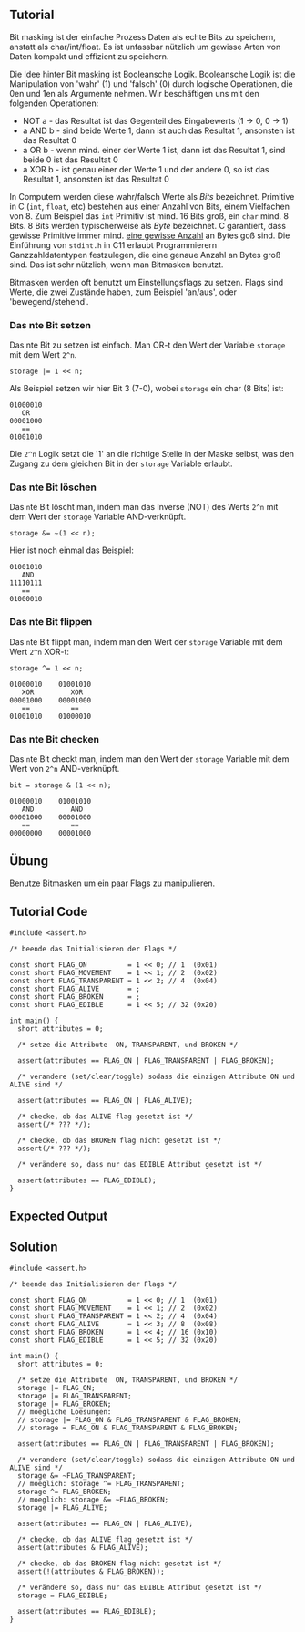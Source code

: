 Tutorial
--------

Bit masking ist der einfache Prozess Daten als echte Bits zu speichern, anstatt als char/int/float. Es ist unfassbar nützlich um gewisse Arten von Daten kompakt und effizient zu speichern.

Die Idee hinter Bit masking ist Booleansche Logik. Booleansche Logik ist die Manipulation von 'wahr' (1) und 'falsch' (0) durch logische Operationen, die 0en und 1en als Argumente nehmen. Wir beschäftigen uns mit den folgenden Operationen:

* NOT a - das Resultat ist das Gegenteil des Eingabewerts (1 -> 0, 0 -> 1)
* a AND b - sind beide Werte 1, dann ist auch das Resultat 1, ansonsten ist das Resultat 0
* a OR b - wenn mind. einer der Werte 1 ist, dann ist das Resultat 1, sind beide 0 ist das Resultat 0
* a XOR b - ist genau einer der Werte 1 und der andere 0, so ist das Resultat 1, ansonsten ist das Resultat 0

In Computern werden diese wahr/falsch Werte als *Bits* bezeichnet. Primitive in C (`int`, `float`, etc) bestehen aus einer Anzahl von Bits, einem Vielfachen von 8. Zum Beispiel das `int` Primitiv ist mind. 16 Bits groß, ein `char` mind. 8 Bits. 8 Bits werden typischerweise als *Byte* bezeichnet. C garantiert, dass gewisse Primitive immer mind. [eine gewisse Anzahl](http://en.wikipedia.org/wiki/C_data_types#Basic_types) an Bytes goß sind. Die Einführung von `stdint.h` in C11 erlaubt Programmierern Ganzzahldatentypen festzulegen, die eine genaue Anzahl an Bytes groß sind. Das ist sehr nützlich, wenn man Bitmasken benutzt.

Bitmasken werden oft benutzt um Einstellungsflags zu setzen. Flags sind Werte, die zwei Zustände haben, zum Beispiel 'an/aus', oder 'bewegend/stehend'.

### Das nte Bit setzen

Das nte Bit zu setzen ist einfach. Man OR-t den Wert der Variable `storage` mit dem Wert `2^n`.

```
storage |= 1 << n;
```

Als Beispiel setzen wir hier Bit 3 (7-0), wobei `storage` ein char (8 Bits) ist:

```
01000010
   OR
00001000
   ==
01001010
```

Die `2^n` Logik setzt die '1' an die richtige Stelle in der Maske selbst, was den Zugang zu dem gleichen Bit in der `storage` Variable erlaubt.

### Das nte Bit löschen

Das `n`te Bit löscht man, indem man das Inverse (NOT) des Werts `2^n` mit dem Wert der `storage` Variable AND-verknüpft.

```
storage &= ~(1 << n);
```

Hier ist noch einmal das Beispiel:

```
01001010
   AND
11110111
   ==
01000010
```

### Das nte Bit flippen

Das `n`te Bit flippt man, indem man den Wert der `storage` Variable mit dem Wert `2^n` XOR-t:

```
storage ^= 1 << n;
```

```
01000010    01001010
   XOR         XOR
00001000    00001000
   ==          ==
01001010    01000010
```

### Das nte Bit checken

Das `n`te Bit checkt man, indem man den Wert der `storage` Variable mit dem Wert von `2^n` AND-verknüpft.

```
bit = storage & (1 << n);
```

```
01000010    01001010
   AND         AND
00001000    00001000
   ==          ==
00000000    00001000
```

Übung
-----

Benutze Bitmasken um ein paar Flags zu manipulieren.


Tutorial Code
-------------

    #include <assert.h>

    /* beende das Initialisieren der Flags */

    const short FLAG_ON          = 1 << 0; // 1  (0x01)
    const short FLAG_MOVEMENT    = 1 << 1; // 2  (0x02)
    const short FLAG_TRANSPARENT = 1 << 2; // 4  (0x04)
    const short FLAG_ALIVE       = ;
    const short FLAG_BROKEN      = ;
    const short FLAG_EDIBLE      = 1 << 5; // 32 (0x20)

    int main() {
      short attributes = 0;

      /* setze die Attribute  ON, TRANSPARENT, und BROKEN */

      assert(attributes == FLAG_ON | FLAG_TRANSPARENT | FLAG_BROKEN);

      /* verandere (set/clear/toggle) sodass die einzigen Attribute ON und ALIVE sind */

      assert(attributes == FLAG_ON | FLAG_ALIVE);

      /* checke, ob das ALIVE flag gesetzt ist */
      assert(/* ??? */);

      /* checke, ob das BROKEN flag nicht gesetzt ist */
      assert(/* ??? */);

      /* verändere so, dass nur das EDIBLE Attribut gesetzt ist */

      assert(attributes == FLAG_EDIBLE);
    }


Expected Output
-----------------


Solution
------

    #include <assert.h>

    /* beende das Initialisieren der Flags */

    const short FLAG_ON          = 1 << 0; // 1  (0x01)
    const short FLAG_MOVEMENT    = 1 << 1; // 2  (0x02)
    const short FLAG_TRANSPARENT = 1 << 2; // 4  (0x04)
    const short FLAG_ALIVE       = 1 << 3; // 8  (0x08)
    const short FLAG_BROKEN      = 1 << 4; // 16 (0x10)
    const short FLAG_EDIBLE      = 1 << 5; // 32 (0x20)

    int main() {
      short attributes = 0;

      /* setze die Attribute  ON, TRANSPARENT, und BROKEN */
      storage |= FLAG_ON;
      storage |= FLAG_TRANSPARENT;
      storage |= FLAG_BROKEN;
      // moegliche Loesungen:
      // storage |= FLAG_ON & FLAG_TRANSPARENT & FLAG_BROKEN;
      // storage = FLAG_ON & FLAG_TRANSPARENT & FLAG_BROKEN;

      assert(attributes == FLAG_ON | FLAG_TRANSPARENT | FLAG_BROKEN);

      /* verandere (set/clear/toggle) sodass die einzigen Attribute ON und ALIVE sind */
      storage &= ~FLAG_TRANSPARENT;
      // moeglich: storage ^= FLAG_TRANSPARENT;
      storage ^= FLAG_BROKEN;
      // moeglich: storage &= ~FLAG_BROKEN;
      storage |= FLAG_ALIVE;

      assert(attributes == FLAG_ON | FLAG_ALIVE);

      /* checke, ob das ALIVE flag gesetzt ist */
      assert(attributes & FLAG_ALIVE);

      /* checke, ob das BROKEN flag nicht gesetzt ist */
      assert(!(attributes & FLAG_BROKEN));

      /* verändere so, dass nur das EDIBLE Attribut gesetzt ist */
      storage = FLAG_EDIBLE;

      assert(attributes == FLAG_EDIBLE);
    }
